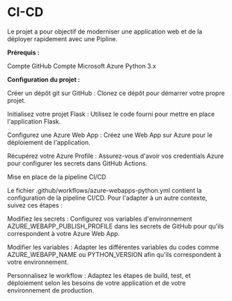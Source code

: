 # CI-CD

Le projet a pour objectif de moderniser une application web et de la déployer rapidement avec une Pipline.

**Prérequis :**

Compte GitHub Compte Microsoft Azure Python 3.x

**Configuration du projet :**

Créer un dépôt git sur GitHub : Clonez ce dépôt pour démarrer votre propre projet.

Initialisez votre projet Flask : Utilisez le code fourni pour mettre en place l'application Flask.

Configurez une Azure Web App : Créez une Web App sur Azure pour le déploiement de l'application.

Récupérez votre Azure Profile : Assurez-vous d'avoir vos credentials Azure pour configurer les secrets dans GitHub Actions.

Mise en place de la pipeline CI/CD

Le fichier .github/workflows/azure-webapps-python.yml contient la configuration de la pipeline CI/CD. Pour l'adapter à un autre contexte, suivez ces étapes :

Modifiez les secrets : Configurez vos variables d'environnement AZURE_WEBAPP_PUBLISH_PROFILE dans les secrets de GitHub pour qu'ils correspondent à votre Azure Web App.

Modifier les variables : Adapter les différentes variables du codes comme AZURE_WEBAPP_NAME ou PYTHON_VERSION afin qu'ils correspondent à votre environnement.

Personnalisez le workflow : Adaptez les étapes de build, test, et déploiement selon les besoins de votre application et de votre environnement de production.
